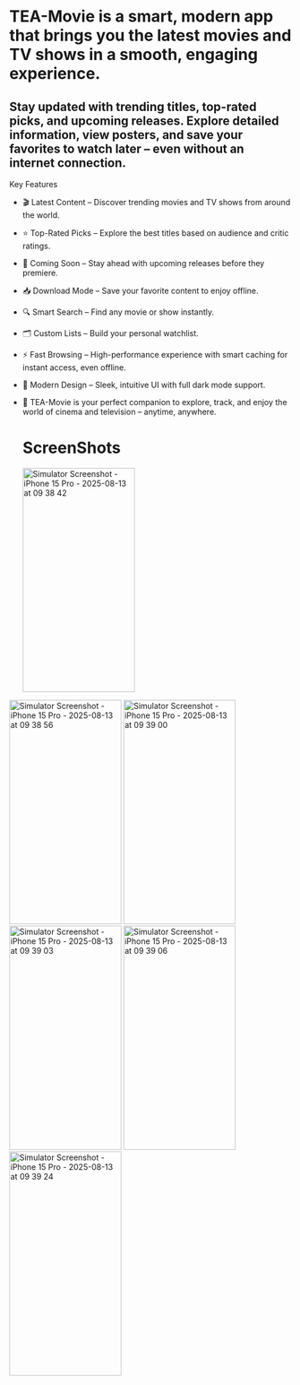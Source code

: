 
# TEA-Movie is a smart, modern app that brings you the latest movies and TV shows in a smooth, engaging experience.
## Stay updated with trending titles, top-rated picks, and upcoming releases. Explore detailed information, view posters, and save your favorites to watch later – even without an internet connection.

Key Features
- 🎬 Latest Content – Discover trending movies and TV shows from around the world.

- ⭐ Top-Rated Picks – Explore the best titles based on audience and critic ratings.

- 📅 Coming Soon – Stay ahead with upcoming releases before they premiere.

- 📥 Download Mode – Save your favorite content to enjoy offline.

- 🔍 Smart Search – Find any movie or show instantly.

- 🗂 Custom Lists – Build your personal watchlist.

- ⚡ Fast Browsing – High-performance experience with smart caching for instant access, even offline.

- 🌙 Modern Design – Sleek, intuitive UI with full dark mode support.

- 📌 TEA-Movie is your perfect companion to explore, track, and enjoy the world of cinema and television – anytime, anywhere.

  # ScreenShots

  
  <img width="200" height="400" alt="Simulator Screenshot - iPhone 15 Pro - 2025-08-13 at 09 38 42" src="https://github.com/user-attachments/assets/757d0d44-aba5-4484-a074-492b145ff5b7" />


  
<img width="200" height="400" alt="Simulator Screenshot - iPhone 15 Pro - 2025-08-13 at 09 38 56" src="https://github.com/user-attachments/assets/771a137e-60e2-4f74-bd7f-3ffab9c006cc" />



<img width="200" height="400" alt="Simulator Screenshot - iPhone 15 Pro - 2025-08-13 at 09 39 00" src="https://github.com/user-attachments/assets/bd99984c-c1ea-4cd1-ae35-0395f218c3f3" />



<img width="200" height="400" alt="Simulator Screenshot - iPhone 15 Pro - 2025-08-13 at 09 39 03" src="https://github.com/user-attachments/assets/96e3a500-9ca2-439f-8ff0-9868550356b1" />



<img width="200" height="400" alt="Simulator Screenshot - iPhone 15 Pro - 2025-08-13 at 09 39 06" src="https://github.com/user-attachments/assets/9ba0583c-19a7-4736-9fbf-dcdb9b787a53" />




<img width="200" height="400" alt="Simulator Screenshot - iPhone 15 Pro - 2025-08-13 at 09 39 24" src="https://github.com/user-attachments/assets/a2c3661d-e4d7-470d-b88b-0064f30eeb2f" />



